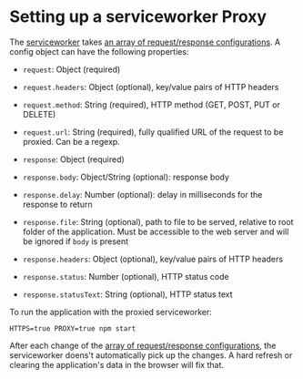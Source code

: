 # Setting up a serviceworker Proxy

The [serviceworker](../src/sw-proxy.js) takes [an array of request/response configurations](../src/sw-proxy-config.js). A config object can have the following properties:

- `request`: Object (required)
- `request.headers`: Object (optional), key/value pairs of HTTP headers
- `request.method`: String (required), HTTP method (GET, POST, PUT or DELETE)
- `request.url`: String (required), fully qualified URL of the request to be proxied. Can be a regexp.

- `response`: Object (required)
- `response.body`: Object/String (optional): response body
- `response.delay`: Number (optional): delay in milliseconds for the response to return
- `response.file`: String (optional), path to file to be served, relative to root folder of the application. Must be accessible to the web server and will be ignored if `body` is present
- `response.headers`: Object (optional), key/value pairs of HTTP headers
- `response.status`: Number (optional), HTTP status code
- `response.statusText`: String (optional), HTTP status text

To run the application with the proxied serviceworker:

```
HTTPS=true PROXY=true npm start
```

After each change of the [array of request/response configurations](../src/sw-proxy-config.js), the serviceworker doens't automatically pick up the changes. A hard refresh or clearing the application's data in the browser will fix that.
